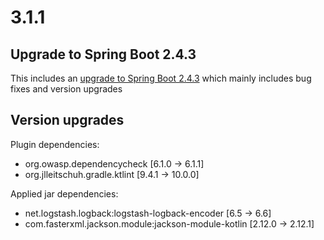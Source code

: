 # 3.1.1

## Upgrade to Spring Boot 2.4.3

This includes an [upgrade to Spring Boot 2.4.3](https://github.com/spring-projects/spring-boot/releases/tag/v2.4.3) which mainly includes bug fixes and version upgrades


## Version upgrades

Plugin dependencies:
- org.owasp.dependencycheck [6.1.0 -> 6.1.1]
- org.jlleitschuh.gradle.ktlint [9.4.1 -> 10.0.0]

Applied jar dependencies:
- net.logstash.logback:logstash-logback-encoder [6.5 -> 6.6]
- com.fasterxml.jackson.module:jackson-module-kotlin [2.12.0 -> 2.12.1]

